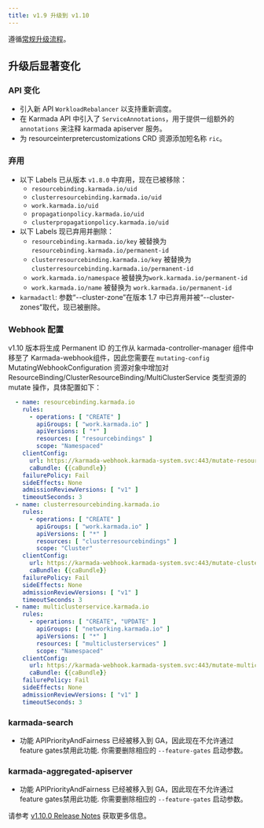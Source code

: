 ```yaml
---
title: v1.9 升级到 v1.10
---
```


遵循[常规升级流程](./README.md)。

## 升级后显著变化

### API 变化

* 引入新 API `WorkloadRebalancer` 以支持重新调度。
* 在 Karmada API 中引入了 `ServiceAnnotations`，用于提供一组额外的 `annotations` 来注释 karmada apiserver 服务。
* 为 resourceinterpretercustomizations CRD 资源添加短名称 `ric`。

### 弃用

* 以下 Labels 已从版本 `v1.8.0` 中弃用，现在已被移除：
  * `resourcebinding.karmada.io/uid`
  * `clusterresourcebinding.karmada.io/uid`
  * `work.karmada.io/uid`
  * `propagationpolicy.karmada.io/uid`
  * `clusterpropagationpolicy.karmada.io/uid`
* 以下 Labels 现已弃用并删除：
  * `resourcebinding.karmada.io/key` 被替换为 `resourcebinding.karmada.io/permanent-id`
  * `clusterresourcebinding.karmada.io/key` 被替换为 `clusterresourcebinding.karmada.io/permanent-id`
  * `work.karmada.io/namespace` 被替换为`work.karmada.io/permanent-id`
  * `work.karmada.io/name` 被替换为 `work.karmada.io/permanent-id`
* `karmadactl`: 参数“--cluster-zone”在版本 1.7 中已弃用并被“--cluster-zones”取代，现已被删除。

### Webhook 配置

v1.10 版本将生成 Permanent ID 的工作从 karmada-controller-manager 组件中移至了 Karmada-webhook组件，因此您需要在 `mutating-config` MutatingWebhookConfiguration 资源对象中增加对 ResourceBinding/ClusterResourceBinding/MultiClusterService 类型资源的 mutate 操作，具体配置如下：

```yaml
  - name: resourcebinding.karmada.io
    rules:
      - operations: [ "CREATE" ]
        apiGroups: [ "work.karmada.io" ]
        apiVersions: [ "*" ]
        resources: [ "resourcebindings" ]
        scope: "Namespaced"
    clientConfig:
      url: https://karmada-webhook.karmada-system.svc:443/mutate-resourcebinding
      caBundle: {{caBundle}}
    failurePolicy: Fail
    sideEffects: None
    admissionReviewVersions: [ "v1" ]
    timeoutSeconds: 3
  - name: clusterresourcebinding.karmada.io
    rules:
      - operations: [ "CREATE" ]
        apiGroups: [ "work.karmada.io" ]
        apiVersions: [ "*" ]
        resources: [ "clusterresourcebindings" ]
        scope: "Cluster"
    clientConfig:
      url: https://karmada-webhook.karmada-system.svc:443/mutate-clusterresourcebinding
      caBundle: {{caBundle}}
    failurePolicy: Fail
    sideEffects: None
    admissionReviewVersions: [ "v1" ]
    timeoutSeconds: 3
  - name: multiclusterservice.karmada.io
    rules:
      - operations: [ "CREATE", "UPDATE" ]
        apiGroups: [ "networking.karmada.io" ]
        apiVersions: [ "*" ]
        resources: [ "multiclusterservices" ]
        scope: "Namespaced"
    clientConfig:
      url: https://karmada-webhook.karmada-system.svc:443/mutate-multiclusterservice
      caBundle: {{caBundle}}
    failurePolicy: Fail
    sideEffects: None
    admissionReviewVersions: [ "v1" ]
    timeoutSeconds: 3
```

### karmada-search

* 功能 APIPriorityAndFairness 已经被移入到 GA，因此现在不允许通过 feature gates禁用此功能. 你需要删除相应的 `--feature-gates` 启动参数。

### karmada-aggregated-apiserver

* 功能 APIPriorityAndFairness 已经被移入到 GA，因此现在不允许通过 feature gates禁用此功能. 你需要删除相应的 `--feature-gates` 启动参数。

请参考 [v1.10.0 Release Notes](https://github.com/karmada-io/karmada/releases/tag/v1.10.0) 获取更多信息。
